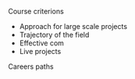 Course criterions 
- Approach for large scale projects 
- Trajectory of the field 
- Effective com
- Live projects 

Careers paths 